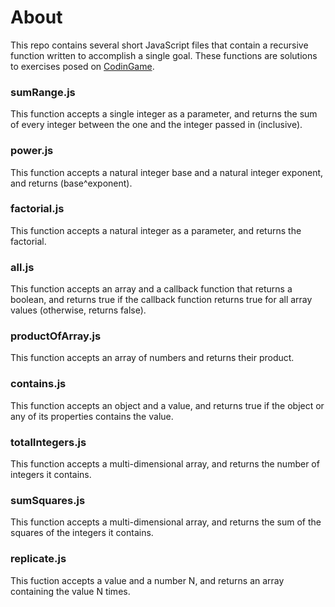 # About
This repo contains several short JavaScript files that contain a recursive function written to accomplish a single goal. These functions are solutions to exercises posed on [CodinGame](https://www.codingame.com/playgrounds/5422/js-interview-prep-recursion).

### sumRange.js
This function accepts a single integer as a parameter, and returns the sum of every integer between the one and the integer passed in (inclusive).

### power.js
This function accepts a natural integer base and a natural integer exponent, and returns (base^exponent).

### factorial.js
This function accepts a natural integer as a parameter, and returns the factorial.

### all.js
This function accepts an array and a callback function that returns a boolean, and returns true if the callback function returns true for all array values (otherwise, returns false).

### productOfArray.js
This function accepts an array of numbers and returns their product.

### contains.js
This function accepts an object and a value, and returns true if the object or any of its properties contains the value.

### totalIntegers.js
This function accepts a multi-dimensional array, and returns the number of integers it contains.

### sumSquares.js
This function accepts a multi-dimensional array, and returns the sum of the squares of the integers it contains.

### replicate.js
This fuction accepts a value and a number N, and returns an array containing the value N times.
